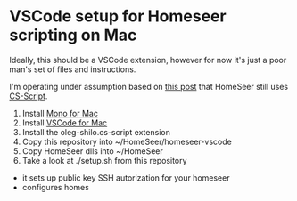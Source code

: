 # VSCode setup for Homeseer scripting on Mac
Ideally, this should be a VSCode extension, however for now it's just a poor man's set of files and instructions.

I'm operating under assumption based on [this post](https://forums.homeseer.com/forum/developer-support/scripts-plug-ins-development-and-libraries/hs3-scripting/95208-full-c-script) that HomeSeer still uses [CS-Script](https://github.com/oleg-shilo/cs-script).

1. Install [Mono for Mac](https://www.mono-project.com/docs/getting-started/install/mac/)
1. Install [VSCode for Mac](https://code.visualstudio.com/)
1. Install the oleg-shilo.cs-script extension
1. Copy this repository into ~/HomeSeer/homeseer-vscode
1. Copy HomeSeer dlls into ~/HomeSeer
1. Take a look at ./setup.sh from this repository
  - it sets up public key SSH autorization for your homeseer
  - configures homes